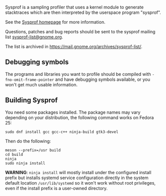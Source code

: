 Sysprof is a sampling profiler that uses a kernel module to generate
stacktraces which are then interpreted by the userspace program
"sysprof".

See the [Sysprof homepage](http://sysprof.com/) for more information.

Questions, patches and bug reports should be sent to the sysprof
mailing list [sysprof-list@gnome.org](mailto:sysprof-list@gnome.org).

The list is archived in <https://mail.gnome.org/archives/sysprof-list/>.

Debugging symbols
-----------------

The programs and libraries you want to profile should be compiled
with `-fno-omit-frame-pointer` and have debugging symbols available,
or you won't get much usable information.


Building Sysprof
----------------

You need some packages installed. The package names may vary depending on your
distribution, the following command works on Fedora 25:

    sudo dnf install gcc gcc-c++ ninja-build gtk3-devel

Then do the following:

    meson --prefix=/usr build
    cd build
    ninja
    sudo ninja install

**WARNING**: `ninja install` will mostly install under the configured install
prefix but installs systemd service configuration directly in the system
default location `/usr/lib/systemd` so it won't work without root privileges,
even if the install prefix is a user-owned directory.
